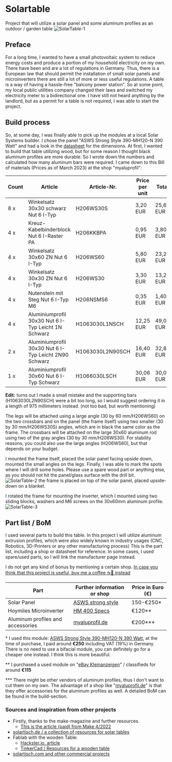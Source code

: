 
# Solartable
Project that will utilize a solar panel and some aluminum profiles as an outdoor / garden table
![SolarTable-1](https://user-images.githubusercontent.com/8407566/233850090-255ac83c-c0e9-4d08-bece-515f9f898cc9.jpg)


## Preface
For a long time, I wanted to have a small photovoltaic system to reduce energy costs and produce a portion of my household electricity on my own. There have been and are a lot of regulations in Germany. Thus, there is a European law that should permit the installation of small solar panels and microinverters there are still a lot of more or less useful regulations. A table is a way of having a hassle-free "balcony power station". So at some point, my local public utilities company changed their laws and switched my electricity meter to a bidirectional one. I have still not heard anything by the landlord, but as a permit for a table is not required, I was able to start the project.

## Build process
So, at some day, I was finally able to pick up the modules at a local Solar Systems builder. I chose the panel "ASWS Strong Style 390-MH120-N 390 Watt" and had a look in the [datasheet](https://shop.erene.de/media/14/16/0c/1679044263/datenblatt-ASWS-390-MH120N-BG-deutsch.pdf) for the dimensions. At first, I wanted to build that table utilizing wood, but for some reason I thought black aluminum profiles are more durable.
So I wrote down the numbers and calculated how many aluminum bars were required.
I came down to this Bill of materials (Prices as of March 2023) at the shop "myaluprofil":

|Count|Article|Article-Nr.|Price per unit|Total|Length|
|-----|---------------------------------------------------|----------------|--------------|-------|-------|
|8 x|Winkelsatz 30x30 schwarz Nut 6 I-Typ|H206WS30S|3,20 EUR|25,60 EUR||
|4 x|Kreuz-Kabelbinderblock Nut 6 I-Raster PA|H206KKBPA|0,95 EUR|3,80 EUR||
|4 x|Winkelsatz 30x60 ZN Nut 6 I-Typ|H206WS60|5,80 EUR|23,20 EUR||
|4 x|Winkelsatz 30x30 ZN Nut 6 I-Typ|H206WS30|3,30 EUR|13,20 EUR||
|4 x|Nutenstein mit Steg Nut 6 I-Typ M6|H206NSMS6|0,35 EUR|1,40 EUR||
|4 x|Aluminiumprofil 30x30 Nut 6 I-Typ Leicht 1N Schwarz|H1063030L1NSCH|12,25 EUR|49,00 EUR|**700 mm**|
|2 x|Aluminiumprofil 30x30 Nut 6 I-Typ Leicht 2N90 Schwarz|H1063030L2N90SCH|16,40 EUR|32,80 EUR|**~~978~~ 975 mm**|
|1 x|Aluminiumprofil 30x60 Nut 6 I-Typ Schwarz|H1066030LSCH|30,06 EUR|30,06 EUR|**1400 mm**|

**Edit:** turns out I made a small mistake and the supporting bars (H1063030L2N90SCH)  were a bit too long, so I would suggest ordering it in a length of 975 millimeters instead. (not too bad, but worth mentioning)

The legs will be attached using a large angle (30 by 60 mm/H206WS60) on the two crossbars and on the panel (the frame itself) using two smaller (30 by 30 mm/H206WS30S) angles, which are in black the same color as the frame. The crossbars will be attached on the large 30x60 aluminum rod using two of the gray angles (30 by 30 mm/H206WS30). For stability reasons, you could also use the large angles (H206WS60), but that depends on your budget.

I mounted the frame itself, placed the solar panel facing upside down, mounted the small angles on the legs. Finally, I was able to mark the spots where I will drill some holes. Please use a spare wood part or anything else, as you should not hit the panel/glass surface with the drill bit.
![SolarTable-2](https://user-images.githubusercontent.com/8407566/233850363-1c598d4a-3f2b-4b11-a18a-b6c80714d090.jpg)
the frame is placed on top of the solar panel, placed upside-down on a blanket.

I rotated the frame for mounting the inverter, which I mounted using two sliding blocks, washers and M6 screws on the 30x60mm aluminum profile.
![SolarTable-3](https://user-images.githubusercontent.com/8407566/233850353-11011db4-9abf-4294-8065-587846ed7408.jpg)

## Part list / BoM
I used several parts to build this table. In this project I will utilize aluminum extrusion profiles, which were also widely known in industry usages (CNC, Robotics, 3D-Printers or any other manufacturing process)
This is the part list, including a shop or datasheet for reference. In some cases, I used spare/used parts, so I will link the manufacturer page instead.

I do not get any kind of bonus by mentioning a certain shop. [In case you think that this project is useful, buy me a coffee ☕🫘 instead](https://paypal.me/DSpatz)

|Part|Further information or shop|Price in Euro (€)|
|----|---------------------------|-----------------|
|Solar Panel|[ASWS strong style](https://www.asws-solar.de/solarmodule/strong-style)            |150-€250*|
|Hoymiles Microinverter|[HM 400 Specs](https://www.hoymiles.com/product/microinverter/hm-300-350-400-eu)|€120**|
|Aluminum profiles and accessories|[myaluprofil.de](https://www.myaluprofil.de/Aluminiumprofile)|€200***|

\* I used this module:  <ins>ASWS Strong Style 390-MH120-N 390 Watt</ins>, at the time of purchase, I paid around **€250** including VAT (19%) in Germany. There is no need to use a bifacial module, you can definitely go for a cheaper one instead. I think this is more beautiful.

\** I purchased a used module on "[eBay Kleinanzeigen](https://www.ebay-kleinanzeigen.de)" / classifieds for around **€115**
 
\*** There might be other vendors of aluminum profiles, thus I don't want to cut them on my own. The advantage of a shop like "[myaluprofil.de](https://www.myaluprofil.de)" is that they offer accessories for the aluminum profiles as well. A detailed BoM can be found in the build-section.

### Sources and inspiration from other projects

 - Firstly, thanks to the make-magazine and further resources.
     - [This is the article (paid) from Make    4/2022](https://www.heise.de/select/make/2022/4/2215210171328615510)
 - [solartisch.de / a collection of resources for solar tables](http://solartisch.de)
 - Fablab with the wooden Table:
    - [Hackster.io. article](https://www.hackster.io/fablabeu/solartisch-91a1d8)    
    - [TinkerCad / Resources for a wooden table](https://www.tinkercad.com/things/hHsPlie2SS3-solartisch)
 - [solartisch.com and other commercial projects](https://solartisch.com)

